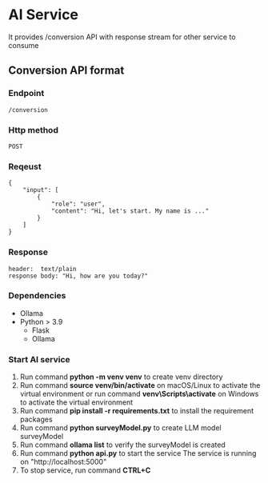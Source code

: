 # AI Service
It provides /conversion API with response stream for other service to consume

## Conversion API format
### Endpoint
```
/conversion
```

### Http method
```
POST
```

### Reqeust
```
{
    "input": [
        {
            "role": "user",
            "content": "Hi, let's start. My name is ..."
        }
    ]
}
```

### Response
```
header:  text/plain
response body: "Hi, how are you today?"
```

### Dependencies
- Ollama
- Python > 3.9
  - Flask
  - Ollama

### Start AI service
1. Run command **python -m venv venv** to create venv directory
2. Run command **source venv/bin/activate** on macOS/Linux to activate the virtual environment
   or run command **venv\Scripts\activate** on Windows to activate the virtual environment
3. Run command **pip install -r requirements.txt** to install the requirement packages
4. Run command **python surveyModel.py** to create LLM model surveyModel
5. Run command **ollama list** to verify the surveyModel is created
6. Run command **python api.py** to start the service
   The service is running on "http://localhost:5000"
7. To stop service, run command **CTRL+C**